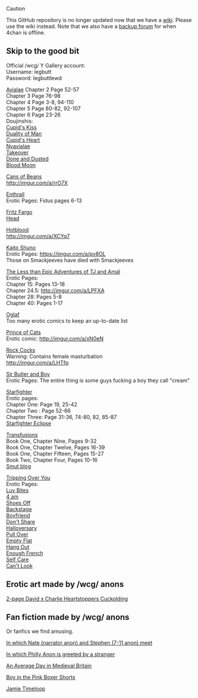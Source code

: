 > [!CAUTION]
> This GitHub repository is no longer updated now that we have a [wiki](https://www.webcomicsgeneral.top). Please use the wiki instead. Note that we also have a [backup forum](https://forum.webcomicsgeneral.top) for when 4chan is offline.

## Skip to the good bit

Official /wcg/ Y Gallery account:\
Username: legbutt\
Password: legbuttlewd

[Avialae](https://yaoi.biz/avialae/chapter-1/page-0/)
Chapter 2 Page 52-57\
Chapter 3 Page 76-98\
Chapter 4 Page 3-8, 94-110\
Chapter 5 Page 80-82, 92-107\
Chapter 6 Page 23-26\
Doujinshis:\
[Cupid's Kiss](https://imgur.com/a/P0dd5I5)\
[Duality of Man](https://imgur.com/a/gXQ5YSl)\
[Cupid's Heart](https://imgur.com/a/qlNLv2b)\
[Nyavialae](https://imgur.com/a/Hh8gHEh)\
[Takeover](https://imgur.com/a/gcYqCla)\
[Done and Dusted](https://imgur.com/a/DMLACn3)\
[Blood Moon](https://imgur.com/a/bynIfwe)

[Cans of Beans](http://www.cansofbeans.com)\
http://imgur.com/a/rrO7X

[Enthrall](http://enthrall.smackjeeves.com/)\
Erotic Pages: Fidus pages 6-13

[Fritz Fargo](http://fritzfargo.com/)\
[Head](http://www.mediafire.com/download/zmqog7owq5apd94)

[Hotblood](http://hotbloodcomic.com/)\
http://imgur.com/a/XCYq7

[Kaito Shuno](http://kaitoshuno.com/)\
Erotic Pages: https://imgur.com/a/pv8OL \
Those on Smackjeeves have died with Smackjeeves

[The Less than Epic Adventures of TJ and Amal](http://www.tjandamal.com/)\
Erotic Pages:\
Chapter 15: Pages 13-18\
Chapter 24.5: http://imgur.com/a/LPFXA \
Chapter 28: Pages 5-8\
Chapter 40: Pages 1-17

[Oglaf](http://oglaf.com/archive/)\
Too many erotic comics to keep an up-to-date list

[Prince of Cats](http://princeofcatscomic.com/)\
Erotic comic: http://imgur.com/a/xN0eN

[Rock Cocks](http://www.therockcocks.com/)\
Warning: Contains female masturbation\
http://imgur.com/a/LHTfp

[Sir Butler and Boy](http://www.discordcomics.com/comic/sir-butler-and-boy-a-cream-tea-page-1/)\
Erotic Pages: The entire thing is some guys fucking a boy they call "cream"

[Starfighter](https://starfightercomic.com/)\
Erotic pages:\
Chapter One: Page 19, 25-42\
Chapter Two : Page 52-66\
Chapter Three: Page 31-36, 74-80, 82, 85-87\
[Starfighter Eclipse](http://imgur.com/a/ATMwj#31)

[Transfusions](https://transfusionscomic.com)\
Book One, Chapter Nine, Pages 9-32\
Book One, Chapter Twelve, Pages 16-39\
Book One, Chapter Fifteen, Pages 15-27\
Book Two, Chapter Four, Pages 10-16\
[Smut blog](http://nnsmut.tumblr.com)

[Tripping Over You](http://trippingoveryou.com/)\
Erotic Pages:\
[Luv Bites](https://imgur.com/a/gfIKr)\
[4 am](https://imgur.com/a/zTFkO)\
[Shoes Off](https://imgur.com/a/Gdol8)\
[Backstage](https://imgur.com/a/6HdQv)\
[Boyfriend](https://imgur.com/a/xZwzZ)\
[Don't Share](https://imgur.com/a/XnvIS)\
[Halloversary](https://imgur.com/a/6fgel)\
[Pull Over](https://imgur.com/a/b06ZL)\
[Empty Flat](https://imgur.com/a/nfyLJ)\
[Hang Out](https://imgur.com/a/8ERQo)\
[Enough French](https://imgur.com/a/CyzKU)\
[Self Care](https://imgur.com/a/KnWoZLD)\
[Can't Look](https://imgur.com/a/tztFZfl)

## Erotic art made by /wcg/ anons

[2-page David x Charlie Heartstoppers Cuckolding](https://imgur.com/a/9T9bKMg)

## Fan fiction made by /wcg/ anons

Or fanfics we find amusing.

[In which Nate (narrator anon) and Stephen (7-11 anon) meet](https://pastebin.com/SHvM1Ege)

[In which Philly Anon is greeted by a stranger](https://pastebin.com/vSJZ4vcW)

[An Average Day in Medieval Britain](https://www.youtube.com/watch?v=ASZIgJhwD4g)

[Boy in the Pink Boxer Shorts](http://pastebin.com/mMMDny6z)

[Jamie Timeloop](https://0bin.net/paste/n51cYIVe#ebctAsPTBSd-TtRCrgpjGZ683S4f2T44PpdFA4QP70T)
